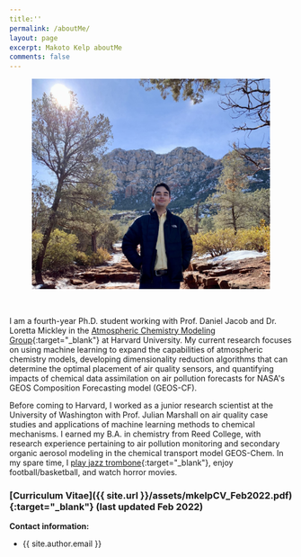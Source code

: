 ```yaml
---
title:''
permalink: /aboutMe/
layout: page
excerpt: Makoto Kelp aboutMe
comments: false
---
```


<figure>
<img src="/assets/img/sedona-min.jpg" alt="sedona fig">
</figure>

<br />


I am a fourth-year Ph.D. student working with Prof. Daniel Jacob and Dr. Loretta Mickley in the [Atmospheric Chemistry Modeling Group](https://acmg.seas.harvard.edu/){:target="_blank"} at Harvard University. My current research focuses on using machine learning to expand the capabilities of atmospheric chemistry models, developing dimensionality reduction algorithms that can determine the optimal placement of air quality sensors, and quantifying impacts of chemical data assimilation on air pollution forecasts for NASA's GEOS Composition Forecasting model (GEOS-CF).

Before coming to Harvard, I worked as a junior research scientist at the University of Washington with Prof. Julian Marshall on air quality case studies and applications of machine learning methods to chemical mechanisms. I earned my B.A. in chemistry from Reed College, with research experience pertaining to air pollution monitoring and secondary organic aerosol modeling in the chemical transport model GEOS-Chem. In my spare time, I [play jazz trombone](https://soundcloud.com/philosophytalk/it-dont-mean-a-thing-from-your-lying-eyes-112915){:target="_blank"}, enjoy football/basketball, and watch horror movies.


### [Curriculum Vitae]({{ site.url }}/assets/mkelpCV_Feb2022.pdf){:target="_blank"} (last updated Feb 2022)


**Contact information:**
- {{ site.author.email }}
